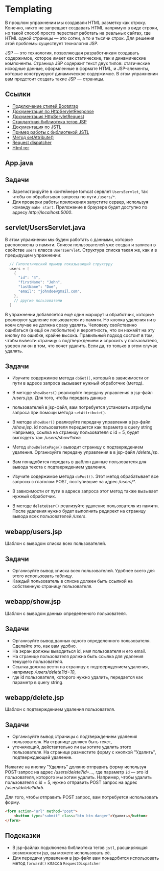 # Templating

В прошлом упражнении мы создавали HTML разметку как строку. Конечно, никто не запрещает создавать HTML напрямую в виде строки, 
но такой способ просто перестает работать на реальных сайтах, где HTML одной страницы — это сотни, а то и тысячи строк. Для решения этой проблемы существует технология JSP.

JSP — это технология, позволяющая разработчикам создавать содержимое, которое имеет как статические, так и динамические компоненты. 
Страница JSP содержит текст двух типов: статические исходные данные, оформленные в формате HTML, и JSP-элементы, 
которые конструируют динамическое содержимое. В этом упражнении вам предстоит создать такие JSP — страницы.

## Ссылки

* [Подключение стилей Bootstrap](https://getbootstrap.com/docs/5.1/getting-started/introduction/#css)
* [Документация по HttpServletResponse](https://javaee.github.io/javaee-spec/javadocs/javax/servlet/http/HttpServletResponse.html)
* [Документация HttpServletRequest](https://javaee.github.io/javaee-spec/javadocs/javax/servlet/http/HttpServletRequest.html)
* [Стандартная библиотека тегов JSP](https://ru.wikipedia.org/wiki/JavaServer_Pages_Standard_Tag_Library)
* [Документация по JSTL](https://docs.oracle.com/javaee/5/jstl/1.1/docs/tlddocs/c/tld-summary.html)
* [Пример работы с библиотекой JSTL](https://www.baeldung.com/jstl)
* [Метод setAttribute()](https://javaee.github.io/javaee-spec/javadocs/javax/servlet/ServletRequest.html#setAttribute-java.lang.String-java.lang.Object-)
* [Request dispatcher](https://javaee.github.io/javaee-spec/javadocs/javax/servlet/RequestDispatcher.html)
* [Html тег <form>](https://developer.mozilla.org/ru/docs/Web/HTML/Element/form)

## App.java

## Задачи

* Зарегистрируйте в контейнере tomcat сервлет `UsersServlet`, так чтобы он обрабатывал запросы по пути `/users/*`. 
* Для проверки работы приложения запустите сервер, используя команду `make start`. Приложение в браузере будет доступно по адресу *http://localhost:5000*.

## servlet/UsersServlet.java

В этом упражнении мы будем работать с данными, которые расположены в памяти. Список пользователей уже создан и записан 
в свойстве `users` класса `UsersServlet`. Структура списка такая же, как и в предыдущем упражнении:

```java
  // Гипотетический пример показывающий структуру
  users = [
    {
      "id": "4",
      "firstName": "John",
      "lastName": "Doe",
      "email": "johndoe@gmail.com",
    },
    // другие пользователи
  ]
```

В упражнении добавляется ещё один маршрут и обработчик, которые реализуют удаление пользователя из памяти. 
Но кнопка удаления ни в коем случае не должна сразу удалять. Человеку свойственно ошибаться (а ещё он любопытен) 
и вероятность, что он нажмёт на эту кнопку по ошибке, крайне высока. Правильный подход состоит в том, чтобы 
вывести страницу с подтверждением и спросить у пользователя, уверен ли он в том, что хочет удалить. Если да, то только в этом случае удалять.

## Задачи

* Изучите содержимое метода `doGet()`, который в зависимости от пути в адресе запроса вызывает нужный обработчик (метод).

* В методе `showUsers()` реализуйте передачу управления в jsp-файл */users.jsp*. Для того, чтобы передать данные 
* пользователей в jsp-файл, вам потребуется установить атрибуты запроса при помощи метода `setAttribute()`.

* В методе `showUser()` реализуйте передачу управления в jsp-файл */show.jsp*. id пользователя передается как параметр в query string
Например, ссылка на страницу пользователя с id = 5, будет выглядеть так: */users/show?id=5*

* Метод `showDeletePage()` выводит страницу с подтверждением удаления. Организуйте передачу управления в в jsp-файл */delete.jsp*. 
* Вам понадобится передать в шаблон данные пользователя для вывода текста с подтверждением удаления.

* Изучите содержимое метода `doPost()`. Этот метод обрабатывает все запросы с глаголом POST, поступившие на адрес _/users/*_. 
* В зависимости от пути в адресе запроса этот метод также вызывает нужный обработчик.

* В методе `deleteUser()` реализуйте удаление пользователя из памяти. После удаления нужно будет выполнить редирект на страницу вывода всех пользователей */users*.

## webapp/users.jsp

Шаблон с выводом списка всех пользователей.

## Задачи

* Организуйте вывод списка всех пользователей. Удобнее всего для этого использовать таблицу. 
* Каждый пользователь в списке должен быть ссылкой на собственную страницу пользователя.

## webapp/show.jsp

Шаблон с выводом данных определенного пользователя.

## Задачи

* Организуйте вывод данных одного определенного пользователя. Сделайте это, как вам удобно. 
* На экран должны выводиться id, имя пользователя и его email. 
* На странице пользователя должна быть ссылка для удаления текущего пользователя. 
* Ссылка должна вести на страницу с подтверждением удаления, например */users/delete?id=10*, 
* где id пользователя, которого нужно удалить, передается как параметр в query string.

## webapp/delete.jsp

Шаблон с подтверждением удаления пользователя.

## Задачи

* Организуйте вывод страницы с подтверждением удаления пользователя. На странице должен быть текст, 
* уточняющий, действительно ли вы хотите удалить этого пользователя. На странице разместите форму с кнопкой "Удалить", подтверждающей удаление.

Нажатие на кнопку "Удалить" должно отправить форму используя POST-запрос на адрес */users/delete?id=...*, 
где параметр `id` — это id пользователя, которого мы хотим удалить. Например, чтобы удалить пользователя с id = 5, 
нужно отправить POST запрос на адрес */users/delete?id=5*.

Для того, чтобы отправить POST запрос, вам потребуется использовать форму.

```html
<form action="url" method="post">
    <button type="submit" class="btn btn-danger">Удалить</button>
</form>
```

## Подсказки

* В jsp-файлах подключена библиотека тегов `jstl`, расширяющая возможности jsp, вы можете использовать её.
* Для передачи управления в jsp-файл вам понадобится использовать метод `forward()` класса `RequestDispatcher`
